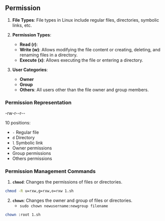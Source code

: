 ## Permission

1. **File Types**: File types in Linux include regular files, directories, symbolic links, etc.

2. **Permission Types**:
   - **Read (r)**:
   - **Write (w)**: Allows modifying the file content or creating, deleting, and renaming files in a directory.
   - **Execute (x)**: Allows executing the file or entering a directory.

3. **User Categories**:
   - **Owner**
   - **Group**
   - **Others**: All users other than the file owner and group members.

### Permission Representation

-rw-r--r--

10 positions:
- `-` Regular file
- `d` Directory
- `l` Symbolic link
- Owner permissions
- Group permissions
- Others permissions

### Permission Management Commands

1. **`chmod`**: Changes the permissions of files or directories.

```bash
chmod -R u=rxw,g=rxw,o=rxw 1.sh
```

2. **`chown`**: Changes the owner and group of files or directories.
   - `sudo chown newusername:newgroup filename`

```bash
chown :root 1.sh
```